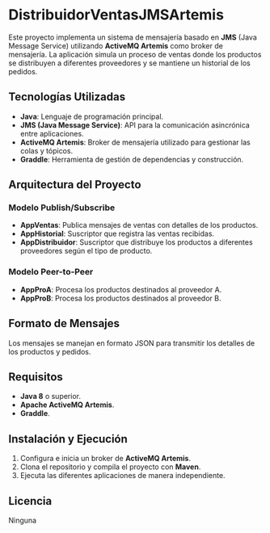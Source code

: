 # DistribuidorVentasJMSArtemis

Este proyecto implementa un sistema de mensajería basado en **JMS** (Java Message Service) utilizando **ActiveMQ Artemis** como broker de mensajería. La aplicación simula un proceso de ventas donde los productos se distribuyen a diferentes proveedores y se mantiene un historial de los pedidos.

## Tecnologías Utilizadas

- **Java**: Lenguaje de programación principal.
- **JMS (Java Message Service)**: API para la comunicación asincrónica entre aplicaciones.
- **ActiveMQ Artemis**: Broker de mensajería utilizado para gestionar las colas y tópicos.
- **Graddle**: Herramienta de gestión de dependencias y construcción.

## Arquitectura del Proyecto

### Modelo Publish/Subscribe

- **AppVentas**: Publica mensajes de ventas con detalles de los productos.
- **AppHistorial**: Suscriptor que registra las ventas recibidas.
- **AppDistribuidor**: Suscriptor que distribuye los productos a diferentes proveedores según el tipo de producto.

### Modelo Peer-to-Peer

- **AppProA**: Procesa los productos destinados al proveedor A.
- **AppProB**: Procesa los productos destinados al proveedor B.

## Formato de Mensajes

Los mensajes se manejan en formato JSON para transmitir los detalles de los productos y pedidos.

## Requisitos

- **Java 8** o superior.
- **Apache ActiveMQ Artemis**.
- **Graddle**.

## Instalación y Ejecución

1. Configura e inicia un broker de **ActiveMQ Artemis**.
2. Clona el repositorio y compila el proyecto con **Maven**.
3. Ejecuta las diferentes aplicaciones de manera independiente.

## Licencia

Ninguna

